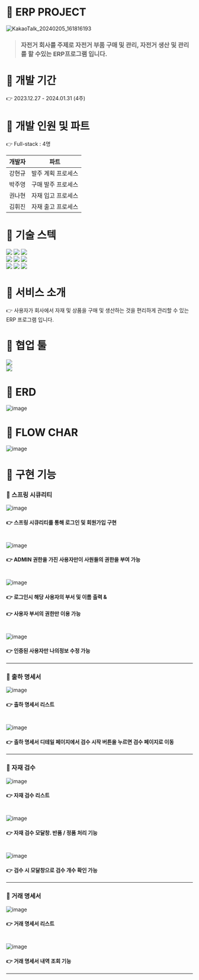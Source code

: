# :blue_heart: ERP PROJECT
![KakaoTalk_20240205_161816193](https://github.com/skgusskgusgg/ERP-PROJECT-Java/assets/92068041/e646635e-452f-4a16-a867-1c7f280792a1)

> ### 자전거 회사를 주제로 자전거 부품 구매 및 관리, 자전거 생산 및 관리를 할 수있는 ERP프로그램 입니다.



# :blue_heart: 개발 기간
:point_right: 2023.12.27 - 2024.01.31 (4주)



#  :blue_heart: 개발 인원 및 파트
:point_right: Full-stack : 4명

|개발자                 |파트                |
|---------------------|-------------------|
|강현규                 |발주 계획 프로세스|
|박주영                 |구매 발주 프로세스|
|권나현                 |자재 입고 프로세스|
|김휘진                 |자재 출고 프로세스|



# :blue_heart: 기술 스텍
<img src="https://img.shields.io/badge/Java-3766AB?style=flat-square&logo=OpenJDK&logoColor=white"/> <img src="https://img.shields.io/badge/SpringBoot-6DB33F?style=flat-square&logo=SpringBoot&logoColor=white"/> 
<img src="https://img.shields.io/badge/Gradle-02303A?style=flat-square&logo=Gradle&logoColor=white"/> <br>  <img src="https://img.shields.io/badge/MySQL-4479A1?style=flat-square&logo=MySQL&logoColor=white"/> <img src="https://img.shields.io/badge/HTML-E34F26?style=flat-square&logo=HTML5&logoColor=white"/> 
<img src="https://img.shields.io/badge/CSS-1572B6?style=flat-square&logo=CSS3&logoColor=white"/> <br> <img src="https://img.shields.io/badge/JavaScript-F7DF1E?style=flat-square&logo=JavaScript&logoColor=white"/> 
<img src="https://img.shields.io/badge/thymeleaf-005F0F?style=flat-square&logo=thymeleaf&logoColor=white"/> <img src="https://img.shields.io/badge/jQuery-0769AD?style=flat-square&logo=jQuery&logoColor=white"/>



# :blue_heart: 서비스 소개
:point_right: 사용자가 회사에서 자재 및 상품을 구매 및 생산하는 것을 편리하게 관리할 수 있는 ERP 프로그램 입니다.



# :blue_heart: 협업 툴
<img src="https://img.shields.io/badge/WBS-00AC47?style=flat-square&logo=Wbs&logoColor=white"/> <br>
<img src="https://img.shields.io/badge/GitHub-181717?style=flat-square&logo=GitHub&logoColor=white"/>



# :blue_heart: ERD
![image](https://github.com/skgusskgusgg/ERP-PROJECT-Java/assets/92068041/549b62fc-df61-4b2d-8eea-cc453e668d53)



# :blue_heart: FLOW CHAR
![image](https://github.com/skgusskgusgg/ERP-PROJECT-Java/assets/92068041/faad2881-5b62-4c11-ba35-df87bec2a9ba)



# :blue_heart: 구현 기능
### :open_file_folder: 스프링 시큐리티
![image](https://github.com/skgusskgusgg/ERP-PROJECT-Java/assets/92068041/1e1c4d00-6e83-4351-89bc-7fe53e638d47)

#### :point_right: 스프링 시큐리티를 통해 로그인 및 회원가입 구현
#

![image](https://github.com/skgusskgusgg/ERP-PROJECT-Java/assets/92068041/4b8fb853-aee4-413b-ab3d-810aece35265)

#### :point_right: ADMIN 권한을 가진 사용자만이 사원들의 권한을 부여 가능
#

![image](https://github.com/skgusskgusgg/ERP-PROJECT-Java/assets/92068041/fbcd4d9f-33eb-4dc5-a03b-3c2cf21fa660)

#### :point_right: 로그인시 해당 사용자의 부서 및 이름 출력 & 
#### :point_right: 사용자 부서의 권한만 이용 가능
#

![image](https://github.com/skgusskgusgg/ERP-PROJECT-Java/assets/92068041/7eea4892-1dfe-454a-a45b-1909c8a07134)

#### :point_right: 인증된 사용자만 나의정보 수정 가능


***

### :open_file_folder: 출하 명세서
![image](https://github.com/skgusskgusgg/ERP-PROJECT-Java/assets/92068041/a01f95cc-ec33-4309-8a55-af4c4089cd10)

#### :point_right: 출하 명세서 리스트
#

![image](https://github.com/skgusskgusgg/ERP-PROJECT-Java/assets/92068041/31a27968-1444-49f3-920c-a35a148e54d0)

#### :point_right: 출하 명세서 디테일 페이지에서 검수 시작 버튼을 누르면 검수 페이지로 이동

*** 

### :open_file_folder: 자재 검수
![image](https://github.com/skgusskgusgg/ERP-PROJECT-Java/assets/92068041/962fab1f-cecc-422e-a06f-a64c2b6eb1fb)

#### :point_right: 자재 검수 리스트
#

![image](https://github.com/skgusskgusgg/ERP-PROJECT-Java/assets/92068041/eb695753-a556-4ca6-9017-895532e2b3b5)

#### :point_right: 자재 검수 모달창. 반품 / 정품 처리 기능
#

![image](https://github.com/skgusskgusgg/ERP-PROJECT-Java/assets/92068041/1fd16451-8ae1-4829-a4a8-f999d7f79632)

#### :point_right: 검수 시 모달창으로 검수 개수 확인 가능

***

### :open_file_folder: 거래 명세서
![image](https://github.com/skgusskgusgg/ERP-PROJECT-Java/assets/92068041/d3f2f9af-45d5-402e-9b29-1bee95b2a222)

#### :point_right: 거래 명세서 리스트
#

![image](https://github.com/skgusskgusgg/ERP-PROJECT-Java/assets/92068041/334797f6-e89f-49b1-978c-de47aca13564)

#### :point_right: 거래 명세서 내역 조회 기능

***
